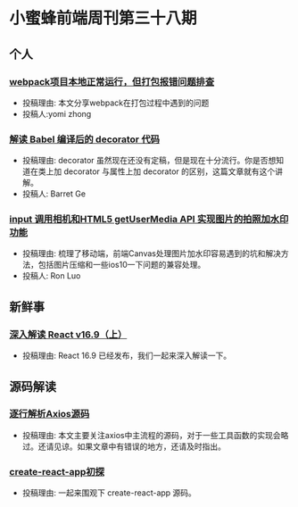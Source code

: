 # 小蜜蜂前端周刊第三十八期

## 个人

### [webpack项目本地正常运行，但打包报错问题排查](https://yomizhong.github.io/2019/08/08/webpack%E6%89%93%E5%8C%85%E5%87%BA%E9%94%99%EF%BC%8Cnpm-start%E6%AD%A3%E5%B8%B8%E8%BF%90%E8%A1%8C/#more)

- 投稿理由: 本文分享webpack在打包过程中遇到的问题
- 投稿人:yomi zhong

### [解读 Babel 编译后的 decorator 代码](https://juejin.im/post/5d4eadab6fb9a06b0b1c6586)

- 投稿理由: decorator 虽然现在还没有定稿，但是现在十分流行。你是否想知道在类上加 decorator 与属性上加 decorator 的区别，这篇文章就有这个讲解。
- 投稿人: Barret Ge

### [input 调用相机和HTML5 getUserMedia API 实现图片的拍照加水印功能](https://luoruihuan.top/2019/08/11/%E5%AE%9E%E7%8E%B0%E5%9B%BE%E7%89%87%E7%9A%84%E6%8B%8D%E7%85%A7%E5%8A%A0%E6%B0%B4%E5%8D%B0%E5%8A%9F%E8%83%BD/)

- 投稿理由: 梳理了移动端，前端Canvas处理图片加水印容易遇到的坑和解决方法，包括图片压缩和一些ios10一下问题的兼容处理。
- 投稿人: Ron Luo

## 新鲜事

### [深入解读 React v16.9（上）](https://juejin.im/post/5d5007bd51882505730d0008#heading-12)

- 投稿理由: React 16.9 已经发布，我们一起来深入解读一下。

## 源码解读

### [逐行解析Axios源码](https://juejin.im/post/5d501512518825159e3d7be6)

- 投稿理由: 本文主要关注axios中主流程的源码，对于一些工具函数的实现会略过。还请见谅。如果文章中有错误的地方，还请及时指出。

### [create-react-app初探](https://juejin.im/post/5d51347ef265da03c34bef6d)

- 投稿理由: 一起来围观下 create-react-app 源码。

